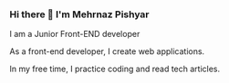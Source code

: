 ### Hi there 👋 I'm Mehrnaz Pishyar





I am a Junior Front-END developer

 As a front-end developer, I create web applications.
 
 In my free time, I practice coding and read tech articles.
